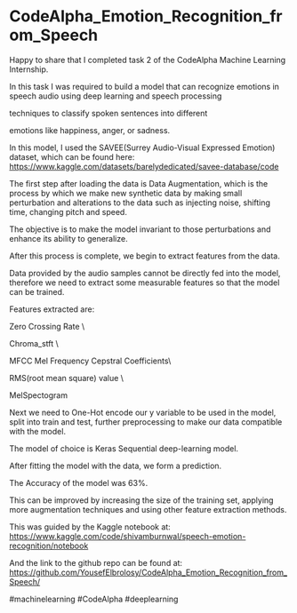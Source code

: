 # CodeAlpha_Emotion_Recognition_from_Speech
Happy to share that I completed task 2 of the CodeAlpha Machine Learning Internship.



In this task I was required to build a model that can recognize emotions in speech audio using deep learning and speech processing

techniques to classify spoken sentences into different

emotions like happiness, anger, or sadness.



In this model, I used the SAVEE(Surrey Audio-Visual Expressed Emotion) dataset, which can be found here: https://www.kaggle.com/datasets/barelydedicated/savee-database/code



The first step after loading the data is Data Augmentation, which is the process by which we make new synthetic data by making small perturbation and alterations to the data such as injecting noise, shifting time, changing pitch and speed.



The objective is to make the model invariant to those perturbations and enhance its ability to generalize.



After this process is complete, we begin to extract features from the data.



Data provided by the audio samples cannot be directly fed into the model, therefore we need to extract some measurable features so that the model can be trained.



Features extracted are:



 Zero Crossing Rate \

Chroma_stft \

MFCC Mel Frequency Cepstral Coefficients\

RMS(root mean square) value \

MelSpectogram



Next we need to One-Hot encode our y variable to be used in the model, split into train and test, further preprocessing to make our data compatible with the model.



The model of choice is Keras Sequential deep-learning model. 



After fitting the model with the data, we form a prediction.



The Accuracy of the model was 63%.



This can be improved by increasing the size of the training set, applying more augmentation techniques and using other feature extraction methods.



This was guided by the Kaggle notebook at: https://www.kaggle.com/code/shivamburnwal/speech-emotion-recognition/notebook



And the link to the github repo can be found at: https://github.com/YousefElbrolosy/CodeAlpha_Emotion_Recognition_from_Speech/



#machinelearning #CodeAlpha #deeplearning
